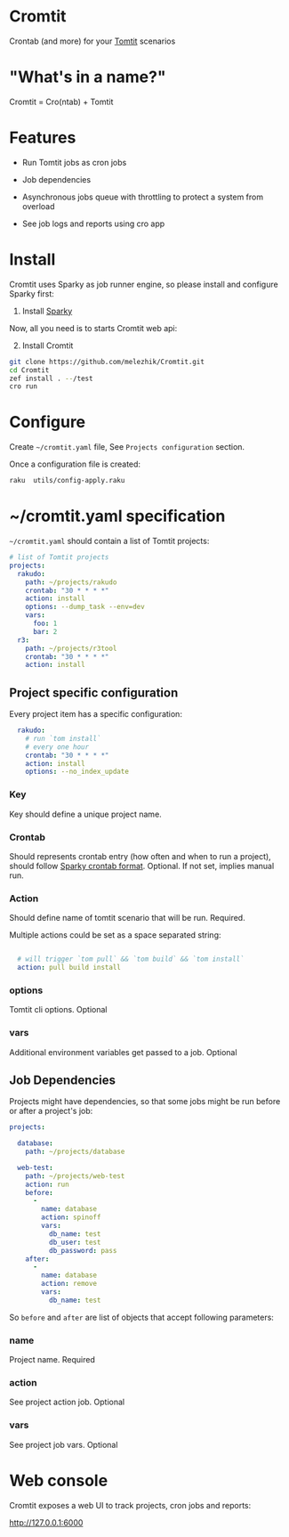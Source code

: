 # Cromtit

Crontab (and more) for your [Tomtit](https://github.com/melezhik/Tomtit) scenarios

# "What's in a name?"

Cromtit =  Cro(ntab) + Tomtit 

# Features

* Run Tomtit jobs as cron jobs

* Job dependencies 

* Asynchronous jobs queue with throttling 
to protect a system from overload

* See job logs and reports using cro app

# Install

Cromtit uses Sparky as job runner engine, so please install
and configure Sparky first:

1. Install [Sparky](https://github.com/melezhik/sparky#installation)

Now, all you need is to starts Cromtit web api:

2. Install Cromtit

```bash
git clone https://github.com/melezhik/Cromtit.git
cd Cromtit
zef install . --/test
cro run
```

# Configure

Create `~/cromtit.yaml` file, See `Projects configuration` section. 

Once a configuration file is created:

```bash
raku  utils/config-apply.raku
```

# ~/cromtit.yaml specification

 `~/cromtit.yaml` should contain a list of Tomtit projects:

```yaml
# list of Tomtit projects
projects:
  rakudo:
    path: ~/projects/rakudo
    crontab: "30 * * * *"
    action: install
    options: --dump_task --env=dev
    vars: 
      foo: 1
      bar: 2
  r3:
    path: ~/projects/r3tool
    crontab: "30 * * * *"
    action: install
```

## Project specific configuration

Every project item  has a specific configuration:

```yaml
  rakudo:
    # run `tom install`
    # every one hour
    crontab: "30 * * * *"
    action: install
    options: --no_index_update
```

### Key

Key should define a unique project name.

### Crontab

Should represents crontab entry (how often and when to run a project), should
follow [Sparky crontab format](https://github.com/melezhik/sparky#run-by-cron). 
Optional. If not set, implies manual run.

### Action

Should define name of tomtit scenario that will be run. Required.

Multiple actions could be set as a space separated string:

```yaml

  # will trigger `tom pull` && `tom build` && `tom install`
  action: pull build install
```
 
### options

Tomtit cli options. Optional

### vars

Additional environment variables get passed to a job. Optional

## Job Dependencies

Projects might have dependencies, so that some jobs might be run before or after
a project's job:


```yaml
projects:

  database:
    path: ~/projects/database

  web-test:
    path: ~/projects/web-test
    action: run
    before: 
      -
        name: database
        action: spinoff
        vars:
          db_name: test
          db_user: test
          db_password: pass
    after:
      - 
        name: database
        action: remove 
        vars:
          db_name: test
```

So `before` and `after` are list of objects that accept following parameters:

### name

Project name. Required

### action

See project action job. Optional

### vars

See project job vars. Optional

# Web console

Cromtit exposes a web UI to track projects, cron jobs and reports:

http://127.0.0.1:6000
